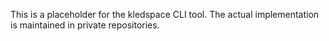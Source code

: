 
This is a placeholder for the kledspace CLI tool. The actual implementation is maintained in private repositories.
